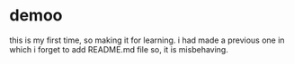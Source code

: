 # demoo
this is my first time, so making it for learning.
i had made a previous one in which i forget to add README.md file so,
it is misbehaving.
